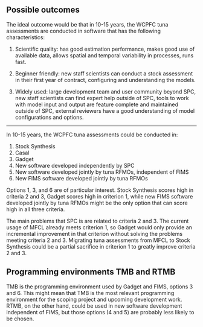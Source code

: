 ## Possible outcomes

The ideal outcome would be that in 10-15 years, the WCPFC tuna assessments are
conducted in software that has the following characteristics:

1. Scientific quality: has good estimation performance, makes good use of
   available data, allows spatial and temporal variability in processes, runs
   fast.

2. Beginner friendly: new staff scientists can conduct a stock assessment in
   their first year of contract, configuring and understanding the models.

3. Widely used: large development team and user community beyond SPC, new staff
   scientists can find expert help outside of SPC, tools to work with model
   input and output are feature complete and maintained outside of SPC, external
   reviewers have a good understanding of model configurations and options.

---

In 10-15 years, the WCPFC tuna assessments could be conducted in:

1. Stock Synthesis
2. Casal
3. Gadget
4. New software developed independently by SPC
5. New software developed jointly by tuna RFMOs, independent of FIMS
6. New FIMS software developed jointly by tuna RFMOs

Options 1, 3, and 6 are of particular interest. Stock Synthesis scores high in
criteria 2 and 3, Gadget scores high in criterion 1, while new FIMS software
developed jointly by tuna RFMOs might be the only option that can score high in
all three criteria.

The main problems that SPC is are related to criteria 2 and 3. The current usage
of MFCL already meets criterion 1, so Gadget would only provide an incremental
improvement in that criterion without solving the problems meeting criteria 2
and 3. Migrating tuna assessments from MFCL to Stock Synthesis could be a
partial sacrifice in criterion 1 to greatly improve criteria 2 and 3.

## Programming environments TMB and RTMB

TMB is the programming environment used by Gadget and FIMS, options 3 and 6.
This might mean that TMB is the most relevant programming environment for the
scoping project and upcoming development work. RTMB, on the other hand, could be
used in new software development independent of FIMS, but those options (4 and
5) are probably less likely to be chosen.
